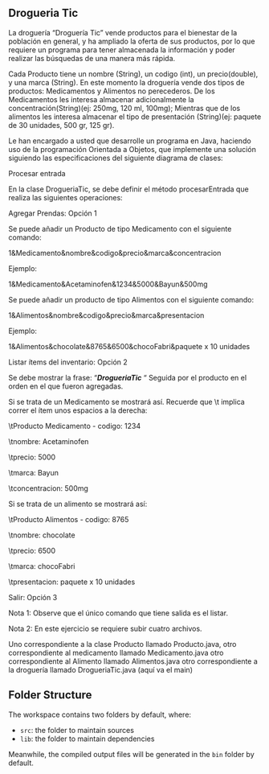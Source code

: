 ## Drogueria Tic

La droguería “Droguería Tic” vende productos para el bienestar de la población en general, y ha ampliado la oferta de sus productos, por lo que requiere un programa para tener almacenada la información y poder realizar las búsquedas de una manera más rápida.

Cada Producto tiene un nombre (String), un codigo (int), un precio(double), y una marca (String).  En este momento la droguería vende dos tipos de productos:  Medicamentos y Alimentos no perecederos.  De los Medicamentos les interesa almacenar adicionalmente la concentración(String)(ej: 250mg, 120 ml, 100mg);  Mientras que de los alimentos les interesa almacenar el tipo de presentación (String)(ej: paquete de 30 unidades, 500 gr, 125 gr).

Le han encargado a usted que desarrolle un programa en Java, haciendo uso de la programación Orientada a Objetos, que implemente una solución siguiendo las especificaciones del siguiente diagrama de clases:


Procesar entrada

En la clase DrogueriaTic, se debe definir el método procesarEntrada que realiza las siguientes operaciones:

Agregar Prendas: Opción 1

Se puede añadir un Producto de tipo Medicamento con el siguiente comando:

1&Medicamento&nombre&codigo&precio&marca&concentracion

Ejemplo:

1&Medicamento&Acetaminofen&1234&5000&Bayun&500mg

 Se puede añadir un producto de tipo Alimentos con el siguiente comando:

1&Alimentos&nombre&codigo&precio&marca&presentacion

 

Ejemplo:

1&Alimentos&chocolate&8765&6500&chocoFabri&paquete x 10 unidades

Listar ítems del inventario: Opción 2

Se debe mostrar la frase: “***DrogueriaTic*** “ Seguida por el producto en el orden en el que fueron agregadas.

Si se trata de un Medicamento se mostrará así. Recuerde que \t implica correr el ítem unos espacios a la derecha:

\tProducto Medicamento - codigo: 1234

\tnombre: Acetaminofen

\tprecio: 5000

\tmarca: Bayun

\tconcentracion: 500mg

 

Si se trata de un alimento se mostrará así:

\tProducto Alimentos - codigo: 8765

\tnombre: chocolate

\tprecio: 6500

\tmarca: chocoFabri

\tpresentacion: paquete x 10 unidades



Salir: Opción 3

Nota 1: Observe que el único comando que tiene salida es el listar.

Nota 2: En este ejercicio se requiere subir cuatro archivos. 

Uno correspondiente a la clase Producto llamado Producto.java,
otro correspondiente al medicamento llamado Medicamento.java
otro correspondiente al Alimento llamado Alimentos.java
otro correspondiente a la droguería llamado DrogueriaTic.java (aquí va el main)

## Folder Structure

The workspace contains two folders by default, where:

- `src`: the folder to maintain sources
- `lib`: the folder to maintain dependencies

Meanwhile, the compiled output files will be generated in the `bin` folder by default.
